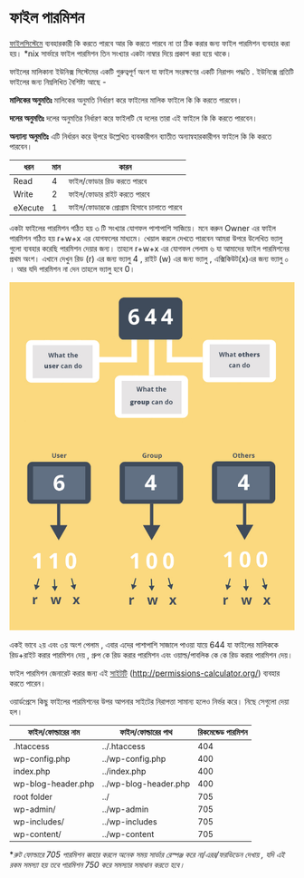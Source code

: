 # ফাইল পারমিশন 
[ফাইলসিস্টেমে](https://en.wikipedia.org/wiki/File_system_permissions) ব্যবহারকারী কি করতে পারবে আর কি করতে পারবে না তা ঠিক করার জন্য ফাইল পারমিশন ব্যবহার করা হয়। *nix সার্ভারে ফাইল পারমিশন তিন সংখ্যার একটা নাম্বার দিয়ে প্রকাশ করা হয়ে থাকে। 

ফাইলের মালিকানা ইউনিক্স সিস্টেমের একটি গুরুত্বপূর্ণ অংশ যা ফাইল সংরক্ষণের একটি নিরাপদ পদ্ধতি . ইউনিক্সে প্রতিটি ফাইলের জন্য নিম্নলিখিত বৈশিষ্ট্য আছে -

**মালিকের অনুমতিঃ**  মালিকের অনুমতি নির্ধারণ করে ফাইলের মালিক ফাইলে কি কি করতে পারবেন।

**দলের অনুমতিঃ** দলের অনুমতির নির্ধারণ করে ফাইলটি যে দলের তারা এই ফাইলে কি কি করতে পারবেন।

**অন্যান্য অনুমতিঃ** এটি নির্ধারন করে উ্পরে উল্লেখিত ব্যবকারীগন ব্যাতীত অন্যান্বহারকারীগন ফাইলে কি কি করতে পারবেন।

| ধরন | মান | কারন |
| -- | -- | -- |
| Read | 4 | ফাইল/ফোডার রিড করতে পারবে |
| Write | 2 | ফাইল/ফোডার রাইট করতে পারবে |
| eXecute | 1 | ফাইল/ফোডারকে প্রোগ্রাম হিসাবে চালাতে পারবে |

একটা ফাইলের পারমিশন গঠিত হয় ৩ টি সংখ্যার যোগফল পাশাপাশি সাজিয়ে। মনে করুন Owner এর ফাইল পারমিশন গঠিত হয় r+w+x এর যোগফলের মাধ্যমে। খেয়াল করলে দেখতে পারবেন আমরা উপরে উলেখিত ভ্যালু গুলো ব্যবহার করেছি পারমিশন দেয়ার জন্য। তাহলে r+w+x এর যোগফল পেলাম ৬ যা আমাদের ফাইল পারমিশনের প্রথম অংশ। এখানে দেখুন রিড (r) এর জন্য ভ্যালু 4 , রাইট (w) এর জন্য ভ্যালু , এক্সিকিউট(x)এর জন্য ভ্যালু ০ । আর যদি পারমিশন না দেন তাহলে ভ্যালু হবে 0।

![](images/7.jpg)

একই ভাবে ২য় এবং ৩য় অংশ পেলাম , এবার এদের পাশাপাশি সাজালে পাওয়া যায়ে 644 যা ফাইলের মালিককে রিড+রাইট করার পারমিশন দেয় , গ্রুপ কে রিড করার পারমিশন এবং ওয়াল্ড/পাবলিক কে কে রিড করার পারমিশন দেয়।

ফাইল পারমিশন জেনারেট করার জন্য এই [সাইটটি](http://permissions-calculator.org/) (http://permissions-calculator.org/) ব্যবহার করতে পারেন।

ওয়ার্ডপ্রেসে কিছু ফাইলের পারমিশনের উপর আপনার সাইটের নিরাপত্তা সামান্য হলেও নির্ভর করে। নিছে সেগুলো দেয়া হল।

| ফাইল/ফোল্ডারের নাম | ফাইল/ফোল্ডারের পাথ | রিকমেন্ডেড পারমিশন |
| -- | -- | -- |
|.htaccess|	../.htaccess|	404|
|wp-config.php|	../wp-config.php|	400|
|index.php|	../index.php|	400|
|wp-blog-header.php|	../wp-blog-header.php|	400|
|root folder|	../|	705|
|wp-admin/|	../wp-admin|	705|
|wp-includes/|	../wp-includes|	705|
|wp-content/	|../wp-content|	705|

**রুট ফোল্ডারে 705 পারমিশন ব্বহার করলে অনেক সময় সার্ভার রেস্পঞ্জ করে না/এরর/ফরভিডেন দেখায় , যদি এই রকম সমস্যা হয় তবে পারমিশন 750 করে সমস্যার সমাধান করতে হবে।*
